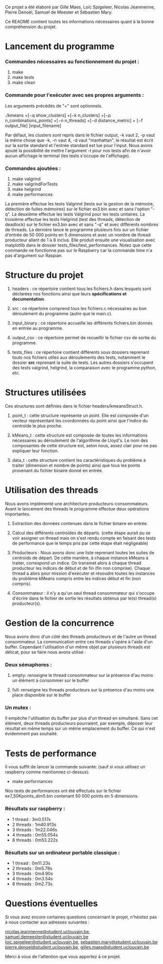 Ce projet a été élaboré par Gille Maes, Loic Spigeleer, Nicolas Jeanmenne, Pierre Denoël, Samuel de Meester et Sébastien
Mary.

Ce README contient toutes les informations nécessaires quant à la bonne compréhension du projet.

# Lancement du programme

### Commandes nécessaires au fonctionnement du projet :

1. make
2. make tests
3. make clean

### Commande pour l'exécuter avec ses propres arguments : 
Les arguments précédés de "+" sont optionnels.

./kmeans +[−q show_clusters] +[−k n_clusters] +[−p n_combinations_points] +[−n n_threads]
+[−d distance_metric] + [−f output_file] [input_filename]

Par défaut, les clusters sont repris dans le fichier output, -k vaut 2, -p vaut la même chose que -k, -n vaut 4, -d vaut
"manhattan", le résultat est écrit sur la sortie standard et l'entrée standard est lue pour l'input. Nous avons ajouté
la possibilité de mettre l'argument -t pour nos tests afin de n'avoir aucun affichage le terminal (les tests s'occupe de
l'affichage).

### Commandes ajoutées :

1. make valgrind
2. make valgrindForTests
3. make helgrind
4. make performances

La première effectue les tests Valgrind (tests sur la gestion de la mémoire, détection de fuites mémoires) sur le
fichier ex3.bin avec et sans l'option
"-q". La deuxième effectue les tests Valgrind pour les tests unitaires. La troisième effectue les tests Helgrind (test
des threads, détection de deadlock) sur le fichier ex3.bin avec et sans "-q" et avec différents nombres de threads. La
dernière lance le programme plusieurs fois sur un fichier d'entrée de 50 000 points en 5 dimensions et avec un nombre de
thread producteur allant de 1 à 8 inclus. Elle produit ensuite une visualisation avec matplotlib dans le dossier
tests_files/test_performances. Notez que cette commande ne fonctionne pas sur le Raspberry car la commande time n'a pas
d'argument sur Raspian.

# Structure du projet

1. headers : ce répertoire contient tous les fichiers.h dans lesquels sont déclarées nos fonctions ainsi que leurs
   **spécifications et documentation**.

2. src : ce répertoire comprend tous les fichiers.c nécessaires au bon déroulement du programme (autre que le main.c).

3. input_binary : ce répertoire accueille les différents fichiers.bin donnés en entrée au programme.

4. output_csv : ce répertoire permet de recueillir le fichier csv de sortie du programme.

5. tests_files : ce répertoire contient différents sous dossiers reprenant touts nos fichiers utiles aux déroulements
   des tests, notamment le dossier **src** reprenant la suite de tests. Les autres dossiers s'occupent des tests
   valgrind, helgrind, la comparaison avec le programme python, etc.

# Structures utilisées

Ces structures sont définies dans le fichier headers/kmeansStruct.h.

1. point_t : cette structure représente un point. Elle est composée d'un vecteur représentant les coordonnées du point
   ainsi que l'indice du centroïde le plus proche.

2. kMeans_t : cette structure est composée de toutes les informations nécessaires au déroulement de l'algorithme de
   Lloyd's. Le nom des composantes de cette structure est, selon nous, assez clair pour ne pas expliquer leur fonction.

3. data_t : cette structure contient les caractéristiques du problème à traiter (dimension et nombre de points)
   ainsi que tous les points provenant du fichier binaire donné en entrée.

# Utilisation des threads

Nous avons implémenté une architecture producteurs-consommateurs. Avant le lancement des threads le programme effectue
deux opérations importantes.

1. Extraction des données contenues dans le fichier binaire en entrée.

2. Calcul des différents centroïdes de départs. (cette étape aurait pu se voir assigner un thread mais on s'est rendu
   compte en faisant des tests de performance que le temps pris par cette étape était négligeable)

3. Producteurs : Nous avons donc une liste reprenant toutes les suites de centroids de départ. De cette manière, à
   chaque instance kMeans à traiter, correspond un indice. On transmet alors à chaque thread producteur les indices de
   début et de fin (fin non comprise). Chaque thread a alors pour mission d'exécuter et résoudre toutes les instances du
   problème kMeans compris entre les indices début et fin (non compris).

3. Consommateur : il n'y a qu'un seul thread consommateur qui s'occupe d'écrire dans le fichier de sortie les résultats
   obtenus par le(s) thread(s) producteur(s).

# Gestion de la concurrence

Nous avons donc d'un côté des threads producteurs et de l'autre un thread consommateur. La communication entre ces
threads s'opère à l'aide d'un buffer. Cependant l'utilisation d'un même objet par plusieurs threads est délicat, pour se
faire nous avons utilisé :

### Deux sémaphores :

1. empty: renseigne le thread consommateur sur la présence d'au moins un élément à consommer sur le buffer

2. full: renseigne les threads producteurs sur la présence d'au moins une place disponible sur le buffer

### Un mutex :

Il empêche l'utilisation du buffer par plus d'un thread en simultané. Sans cet élément, deux threads producteurs
pourraient, par exemple, déposer leur résultat en même temps sur un même emplacement du buffer. Ce qui n'est évidemment
pas souhaité.

# Tests de performance

Il vous suffit de lancer la commande suivante: (sauf si vous utilisez un raspberry comme mentionnez ci-dessus):

* make performances

Nos tests de performances ont été effectués sur le fichier ex7_50Kpoints_dim5.bin contenant 50 000 points en 5
dimensions.

### Résultats sur raspberry :

* 1 thread : 3m0.517s
* 2 threads : 1m40.913s
* 3 threads : 1m22.046s
* 4 threads : 0m55.054s
* 8 threads : 0m53.222s

### Résultats sur un ordinateur portable classique :

* 1 thread : 0m11.23s
* 2 threads : 0m5.78s
* 3 threads : 0m4.90s
* 4 threads : 0m3.54s
* 8 threads : 0m2.73s

# Questions éventuelles

Si vous avez encore certaines questions concernant le projet, n'hésitez pas à nous contacter aux adresses suivantes :

nicolas.jeanmenne@student.uclouvain.be, samuel.demeester@student.uclouvain.be loic.spigeleer@student.uclouvain.be,
sebastien.mary@student.uclouvain.be pierre.denoel@student.uclouvain.be, gilles.maes@student.uclouvain.be

Merci à vous de l'attention que vous apportez à ce projet.